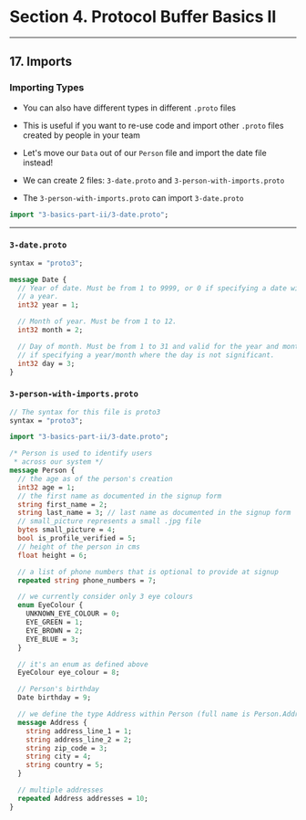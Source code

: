 # Section 4. Protocol Buffer Basics II

---

## 17. Imports

### Importing Types

* You can also have different types in different `.proto` files
* This is useful if you want to re-use code and import other `.proto` files created by people in your team
* Let's move our `Data` out of our `Person` file and import the date file instead!

* We can create 2 files: `3-date.proto` and `3-person-with-imports.proto`
* The `3-person-with-imports.proto` can import `3-date.proto`

```proto
import "3-basics-part-ii/3-date.proto";
```

---

### `3-date.proto`

```proto
syntax = "proto3";

message Date {
  // Year of date. Must be from 1 to 9999, or 0 if specifying a date without
  // a year.
  int32 year = 1;

  // Month of year. Must be from 1 to 12.
  int32 month = 2;

  // Day of month. Must be from 1 to 31 and valid for the year and month, or 0
  // if specifying a year/month where the day is not significant.
  int32 day = 3;
}
```

### `3-person-with-imports.proto`

```proto
// The syntax for this file is proto3
syntax = "proto3";

import "3-basics-part-ii/3-date.proto";

/* Person is used to identify users
 * across our system */
message Person {
  // the age as of the person's creation
  int32 age = 1;
  // the first name as documented in the signup form
  string first_name = 2;
  string last_name = 3; // last name as documented in the signup form
  // small_picture represents a small .jpg file
  bytes small_picture = 4;
  bool is_profile_verified = 5;
  // height of the person in cms
  float height = 6;

  // a list of phone numbers that is optional to provide at signup
  repeated string phone_numbers = 7;

  // we currently consider only 3 eye colours
  enum EyeColour {
    UNKNOWN_EYE_COLOUR = 0;
    EYE_GREEN = 1;
    EYE_BROWN = 2;
    EYE_BLUE = 3;
  }

  // it's an enum as defined above
  EyeColour eye_colour = 8;

  // Person's birthday
  Date birthday = 9;

  // we define the type Address within Person (full name is Person.Address)
  message Address {
    string address_line_1 = 1;
    string address_line_2 = 2;
    string zip_code = 3;
    string city = 4;
    string country = 5;
  }

  // multiple addresses
  repeated Address addresses = 10;
}
```
